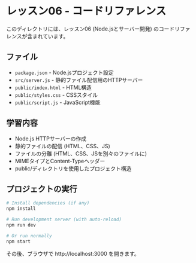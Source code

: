 # レッスン06 - コードリファレンス

このディレクトリには、レッスン06 (Node.jsとサーバー開発) のコードリファレンスが含まれています。

## ファイル

- `package.json` - Node.jsプロジェクト設定
- `src/server.js` - 静的ファイル配信用のHTTPサーバー
- `public/index.html` - HTML構造
- `public/styles.css` - CSSスタイル
- `public/script.js` - JavaScript機能

## 学習内容

- Node.js HTTPサーバーの作成
- 静的ファイルの配信 (HTML、CSS、JS)
- ファイルの分離 (HTML、CSS、JSを別々のファイルに)
- MIMEタイプとContent-Typeヘッダー
- public/ディレクトリを使用したプロジェクト構造

## プロジェクトの実行

```bash
# Install dependencies (if any)
npm install

# Run development server (with auto-reload)
npm run dev

# Or run normally
npm start
```

その後、ブラウザで http://localhost:3000 を開きます。